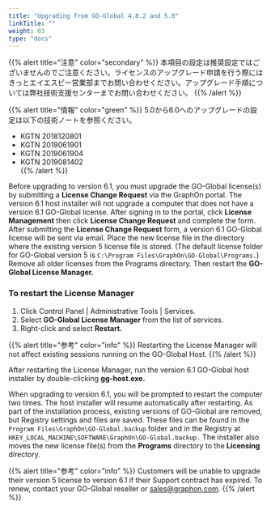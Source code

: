 ```yaml
---
title: "Upgrading from GO-Global 4.8.2 and 5.0"
linkTitle: ""
weight: 03
type: "docs"
---
```

{{% alert title="注意" color="secondary" %}}
本項目の設定は推奨設定ではございませんのでご注意ください。ライセンスのアップグレード申請を行う際にはきっとエイエスピー営業部までお問い合わせください。アップグレード手順については弊社技術支援センターまでお問い合わせください。
{{% /alert %}}

{{% alert title="情報" color="green" %}}
5.0から6.0へのアップグレードの設定は以下の技術ノートを参照ください。<br>

* KGTN 2018120801<br>
* KGTN 2019061901<br>
* KGTN 2019061904<br>
* KGTN 2019081402<br>
{{% /alert %}}

Before upgrading to version 6.1, you must upgrade the GO-Global license(s) by submitting a **License Change Request** via the GraphOn portal. The version 6.1 host installer will not upgrade a computer that does not have a version 6.1 GO-Global license. After signing in to the portal, click **License Management** then click **License Change Request** and complete the form.
After submitting the **License Change Request** form, a version 6.1 GO-Global license will be sent via email. Place the new license file in the directory where the existing version 5 license file is stored. (The default license folder for GO-Global version 5 is `C:\Program Files\GraphOn\GO-Global\Programs.`)
Remove all older licenses from the Programs directory. Then restart the **GO-Global License Manager.**

### To restart the License Manager

1. Click Control Panel | Administrative Tools | Services.
2. Select **GO-Global License Manager** from the list of services.
3. Right-click and select **Restart.**

{{% alert title="参考" color="info" %}}
Restarting the License Manager will not affect existing sessions running on the GO-Global Host.
{{% /alert %}}

After restarting the License Manager, run the version 6.1 GO-Global host installer by double-clicking **gg-host.exe.**

When upgrading to version 6.1, you will be prompted to restart the computer two times. The host installer will resume automatically after restarting. As part of the installation process, existing versions of GO-Global are removed, but Registry settings and files are saved. These files can be found in the `Program Files\GraphOn\GO-Global.backup` folder and in the Registry at `HKEY_LOCAL_MACHINE\SOFTWARE\GraphOn\GO-Global.backup.` The installer also moves the new license file(s) from the **Programs** directory to the **Licensing** directory.

{{% alert title="参考" color="info" %}}
Customers will be unable to upgrade their version 5 license to version 6.1 if their Support contract has expired. To renew, contact your GO-Global reseller or sales@graphon.com.
{{% /alert %}}